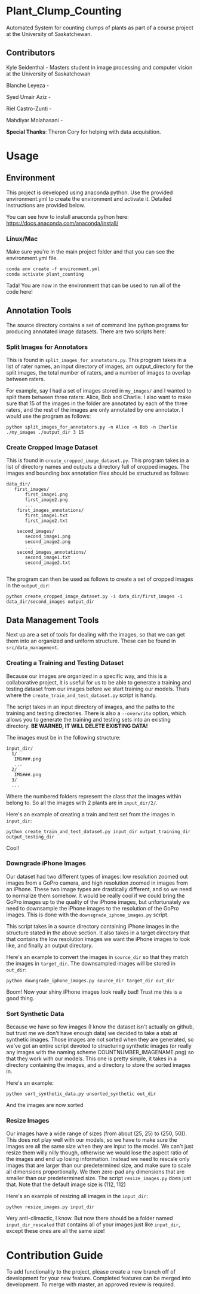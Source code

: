 # Plant_Clump_Counting
Automated System for counting clumps of plants as part of a course project at the University of Saskatchewan.

## Contributors

Kyle Seidenthal - Masters student in image processing and computer vision at the University of Saskatchewan

Blanche Leyeza - 

Syed Umair Aziz - 

Riel Castro-Zunti - 

Mahdiyar Molahasani -




**Special Thanks**: Theron Cory for helping with data acquisition.

# Usage

## Environment
This project is developed using anaconda python.  Use the provided environment.yml to create the environment and activate it.  Detailed instructions are provided below.

You can see how to install anaconda python here: https://docs.anaconda.com/anaconda/install/

### Linux/Mac 
Make sure you're  in the main project folder and that you can see the environment.yml file.

```
conda env create -f environment.yml
conda activate plant_counting
```

Tada!  You are now in the environment that can be used to run all of the code here!

## Annotation Tools
The source directory contains a set of command line python programs for producing annotated image datasets.  There are two scripts here:

### Split Images for Annotators
 This is found in `split_images_for_annotators.py`.  This program takes in a list of rater names, an input directory of images, am output_directory for the split images, the total number of raters, and a number of images to overlap between raters.
 
 For example, say I had a set of images stored in `my_images/` and I wanted to split them between three raters: Alice, Bob and Charlie.  I also want to make sure that 15 of the images in the folder are annotated by each of the three raters, and the rest of the images are only annotated by one annotator.  I would use the program as follows:
 
 ```
 python split_images_for_annotators.py -n Alice -n Bob -n Charlie ./my_images ./output_dir 3 15
 ```

### Create Cropped Image Dataset
 This is found in `create_cropped_image_dataset.py`.  This program takes in a list of directory names and outputs a directory full of cropped images.  The images and bounding box annotation files should be structured as follows:
 
 ```
 data_dir/
    first_images/
        first_image1.png
        first_image2.png
        ...
     first_images_annotations/
        first_image1.txt
        first_image2.txt
     
     second_images/
        second_image1.png
        second_image2.png
        ...
     second_images_annotations/
        second_image1.txt
        second_image2.txt
      
 ```

The program can then be used as follows to create a set of cropped images in the `output_dir`:
```
python create_cropped_image_dataset.py -i data_dir/first_images -i data_dir/second_images output_dir
```

## Data Management Tools

Next up are a set of tools for dealing with the images, so that we can get them into an organized and uniform structure.  These can be found in `src/data_management`.

### Creating a Training and Testing Dataset

Because our images are organized in a specific way, and this is a collaborative project, it is useful for us to be able to generate a training and testing dataset from our images before we start training our models.  Thats where the `create_train_and_test_dataset.py` script is handy.

The script takes in an input directory of images, and the paths to the training and testing directories.  There is also a `--overwrite` option, which allows you to generate the training and testing sets into an existing directory.  **BE WARNED, IT WILL DELETE EXISTING DATA!**

The images must be in the following structure:
```
input_dir/
  1/
   IMG###.png
   ...
  2/
   IMG###.png
  3/
  ...
```

Where the numbered folders represent the class that the images within belong to.  So all the images with 2 plants are in `input_dir/2/`.

Here's an example of creating a train and test set from the images in `input_dir`:
```
python create_train_and_test_dataset.py input_dir output_training_dir output_testing_dir
```

Cool!

### Downgrade iPhone Images

Our dataset had two different types of images: low resolution zoomed out images from a GoPro camera, and high resolution zoomed in images from an iPhone.  These two image types are drastically different, and so we need to normalize them somehow.  It would be really cool if we could bring the GoPro images up to the quality of the iPhone images, but unfortunately we need to downsample the iPhone images to the resolution of the GoPro images.  This is done with the `downsgrade_iphone_images.py` script.

This script takes in a source directory containing iPhone images in the structure stated in the above section.  It also takes in a target directory that that contains the low resolution images we want the iPhone images to look like, and finally an output directory. 

Here's an example to convert the images in `source_dir` so that they match the images in `target_dir`.  The downsampled images will be stored in `out_dir`:
```
python downgrade_iphone_images.py source_dir target_dir out_dir
```

Boom! Now your shiny iPhone images look really bad!  Trust me this is a good thing.


### Sort Synthetic Data
Because we have so few images (I know the dataset isn't actually on github, but trust me we don't have enough data) we decided to take a stab at synthetic images.  Those images are not sorted when they are generated, so we've got an entire script devoted to structuring synthetic images (or really any images with the naming scheme COUNTNUMBER_IMAGENAME.png) so that they work with our models. This one is pretty simple, it takes in a directory containing the images, and a directory to store the sorted images in.

Here's an example:
```
python sort_synthetic_data.py unsorted_synthetic out_dir
```

And the images are now sorted

### Resize Images

Our images have a wide range of sizes (from about (25, 25) to (250, 50)).  This does not play well with our models, so we have to make sure the images are all the same size when they are input to the model.  We can't just resize them willy nilly though, otherwise we would lose the aspect ratio of the images and end up losing information.  Instead we need to rescale only images that are larger than our predetermined size, and make sure to scale all dimensions proportionally.  We then zero-pad any dimensions that are smaller than our predetermined size.  The script `resize_images.py` does just that.  Note that the default image size is (112, 112)

Here's an example of resizing all images in the `input_dir`:

```
python resize_images.py input_dir
```

Very anti-climactic, I know.  But now there should be a folder named `input_dir_rescaled` that contains all of your images just like `input_dir`, except these ones are all the same size!


# Contribution Guide

To add functionality to the project, please create a new branch off of development for your new feature.  Completed features can be merged into development.  To merge with master, an approved review is required.


